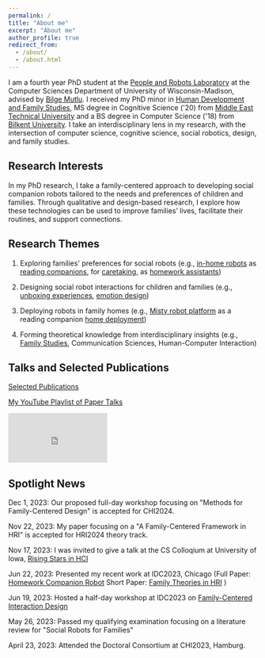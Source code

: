 ```yaml
---
permalink: /
title: "About me"
excerpt: "About me"
author_profile: true
redirect_from: 
  - /about/
  - /about.html
---
```


I am a fourth year PhD student at the [People and Robots Laboratory](https://peopleandrobots.wisc.edu/staff/cagiltay-bengisu/) at the Computer Sciences Department of University of Wisconsin-Madison, advised by [Bilge Mutlu](http://bilgemutlu.com). I received my PhD minor in [Human Development and Family Studies](https://humanecology.wisc.edu/academics/graduate-programs/human-development-family-studies/), MS degree in Cognitive Science ('20) from [Middle East Technical University](https://cogs.metu.edu.tr/en) and a BS degree in Computer Science ('18) from [Bilkent University](https://w3.cs.bilkent.edu.tr). I take an interdisciplinary lens in my research, with the intersection of computer science, cognitive science, social robotics, design, and family studies.

## Research Interests
In my PhD research, I take a family-centered approach to developing social companion robots tailored to the needs and preferences of children and families. Through qualitative and design-based research, I explore how these technologies can be used to improve families’ lives, facilitate their routines, and support connections.

## Research Themes
1) Exploring families' preferences for social robots (e.g., [in-home robots](https://bengisucagiltay.github.io/publications/IDC20) as [reading companions](https://bengisucagiltay.github.io/publications/IDC22), for [caretaking](https://bengisucagiltay.github.io/publications/IDC22short), as [homework assistants](https://bengisucagiltay.github.io/publications/IDC23))

2) Designing social robot interactions for children and families (e.g., [unboxing experiences](https://bengisucagiltay.github.io/publications/CHI22), [emotion design](https://bengisucagiltay.github.io/publications/IDC21))

3) Deploying robots in family homes (e.g., [Misty robot platform](https://www.mistyrobotics.com/research) as a reading companion [home deployment](https://bengisucagiltay.github.io/publications/HRI23))

4) Forming theoretical knowledge from interdisciplinary insights (e.g., [Family Studies](https://bengisucagiltay.github.io/publications/IDC23-short), Communication Sciences, Human-Computer Interaction)

<!-- <img src="/images/ResearchThemes.png"  width="500" height="500">  -->

## Talks and Selected Publications

[Selected Publications](https://bengisucagiltay.github.io/publications/)

[My YouTube Playlist of Paper Talks](https://youtube.com/playlist?list=PL5pl7-dRbTJx9rgF5OlYDVQVks_WQ-8BS)

<iframe width="200" height="100" src="https://www.youtube.com/embed/videoseries?list=PL5pl7-dRbTJx9rgF5OlYDVQVks_WQ-8BS" title="YouTube video player" frameborder="0" allow="accelerometer; autoplay; clipboard-write; encrypted-media; gyroscope; picture-in-picture; web-share" allowfullscreen></iframe>

## Spotlight News
Dec 1, 2023: Our proposed full-day workshop focusing on "Methods for Family-Centered Design" is accepted for CHI2024.

Nov 22, 2023: My paper focusing on a "A Family-Centered Framework in HRI" is accepted for HRI2024 theory track.

Nov 17, 2023: I was invited to give a talk at the CS Colloqium at University of Iowa, [Rising Stars in HCI](https://cs.uiowa.edu/event/130806/0)

Jun 22, 2023: Presented my recent work at IDC2023, Chicago (Full Paper: [Homework Companion Robot](https://bengisucagiltay.github.io/publications/IDC23) Short Paper: [Family Theories in HRI](https://bengisucagiltay.github.io/publications/IDC23-short) )

Jun 19, 2023: Hosted a half-day workshop at IDC2023 on [Family-Centered Interaction Design](http://bit.ly/idc23fcid)

May 26, 2023: Passed my qualifying examination focusing on a literature review for "Social Robots for Families"

April 23, 2023: Attended the Doctoral Consortium at CHI2023, Hamburg.
